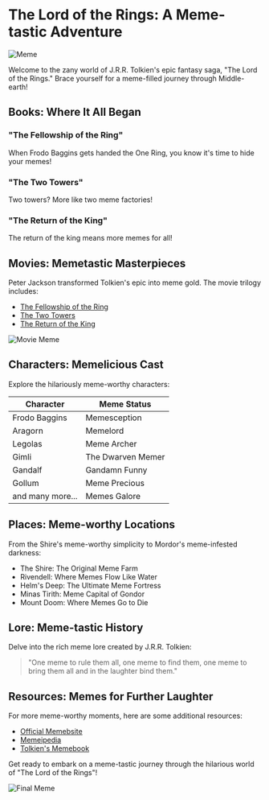 # The Lord of the Rings: A Meme-tastic Adventure

![Meme](https://example.com/lotr_meme.jpg)

Welcome to the zany world of J.R.R. Tolkien's epic fantasy saga, "The Lord of the Rings." Brace yourself for a meme-filled journey through Middle-earth!

## Books: Where It All Began

### "The Fellowship of the Ring"

When Frodo Baggins gets handed the One Ring, you know it's time to hide your memes!

### "The Two Towers"

Two towers? More like two meme factories!

### "The Return of the King"

The return of the king means more memes for all!

## Movies: Memetastic Masterpieces

Peter Jackson transformed Tolkien's epic into meme gold. The movie trilogy includes:

- [The Fellowship of the Ring](https://www.imdb.com/title/tt0120737/)
- [The Two Towers](https://www.imdb.com/title/tt0167261/)
- [The Return of the King](https://www.imdb.com/title/tt0167260/)

![Movie Meme](https://example.com/movie_meme.jpg)

## Characters: Memelicious Cast

Explore the hilariously meme-worthy characters:

| Character        | Meme Status       |
| ---------------- | ----------------- |
| Frodo Baggins    | Memesception      |
| Aragorn          | Memelord          |
| Legolas          | Meme Archer       |
| Gimli            | The Dwarven Memer |
| Gandalf          | Gandamn Funny     |
| Gollum           | Meme Precious     |
| and many more... | Memes Galore      |

## Places: Meme-worthy Locations

From the Shire's meme-worthy simplicity to Mordor's meme-infested darkness:

- The Shire: The Original Meme Farm
- Rivendell: Where Memes Flow Like Water
- Helm's Deep: The Ultimate Meme Fortress
- Minas Tirith: Meme Capital of Gondor
- Mount Doom: Where Memes Go to Die

## Lore: Meme-tastic History

Delve into the rich meme lore created by J.R.R. Tolkien:

> "One meme to rule them all, one meme to find them, one meme to bring them all and in the laughter bind them."

## Resources: Memes for Further Laughter

For more meme-worthy moments, here are some additional resources:

- [Official Memebsite](https://www.lordofthememes.com/)
- [Memeipedia](https://en.wikipedia.org/wiki/The_Lord_of_the_Memes)
- [Tolkien's Memebook](https://tolkiengateway.net/wiki/Meme_Main_Page)

Get ready to embark on a meme-tastic journey through the hilarious world of "The Lord of the Rings"!

![Final Meme](https://example.com/final_meme.jpg)
